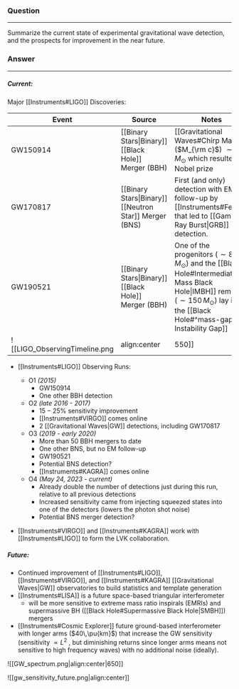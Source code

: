 ### Question
---
Summarize the current state of experimental gravitational wave detection, and the prospects for improvement in the near future.

### Answer
---
##### Current:

Major [[Instruments#LIGO]] Discoveries:

| Event    | Source                                                 | Notes                                                                                                                                                                                           |
| -------- | ------------------------------------------------------ | ----------------------------------------------------------------------------------------------------------------------------------------------------------------------------------------------- |
| GW150914 | [[Binary Stars\|Binary]] [[Black Hole]] Merger (BBH)   | [[Gravitational Waves#Chirp Mass]] ($M_{\rm c}$) $\sim 30 \, M_{\odot}$ which resulted in Nobel prize                                                                                           |
| GW170817 | [[Binary Stars\|Binary]] [[Neutron Star]] Merger (BNS) | First (and only) detection with EM follow-up by [[Instruments#Fermi]] that led to [[Gamma Ray Burst\|GRB]] detection.                                                                           |
| GW190521 | [[Binary Stars\|Binary]] [[Black Hole]] Merger (BBH)   | One of the progenitors ($\sim 85\,M_{\odot}$) and the [[Black Hole#Intermediate-Mass Black Hole\|IMBH]] remnant ($\sim 150\,M_\odot$) lay in the [[Black Hole#^mass-gap\|Pair Instability Gap]] |
![[LIGO_ObservingTimeline.png|align:center|550]]

- [[Instruments#LIGO]] Observing Runs:
	- O1 *(2015)*
		- GW150914
		- One other BBH detection
	- O2 *(late 2016 - 2017)*
		- $15-25\%$ sensitivity improvement
		- [[Instruments#VIRGO]] comes online
		- 2 [[Gravitational Waves|GW]] detections, including GW170817
	- O3 *(2019 - early 2020)*
		- More than 50 BBH mergers to date
		- One other BNS, but no EM follow-up
		- GW190521
		- Potential BNS detection?
		- [[Instruments#KAGRA]] comes online
	- O4 *(May 24, 2023 - current)*
		- Already double the number of detections just during this run, relative to all previous detections
		- Increased sensitivity came from injecting squeezed states into one of the detectors (lowers the photon shot noise)
		- Potential BNS merger detection?

- [[Instruments#VIRGO]] and [[Instruments#KAGRA]] work with [[Instruments#LIGO]] to form the LVK collaboration.

##### Future:

- Continued improvement of [[Instruments#LIGO]], [[Instruments#VIRGO]], and [[Instruments#KAGRA]] [[Gravitational Waves|GW]] observatories to build statistics and template generation
- [[Instruments#LISA]] is a future space-based triangular interferometer
	- will be more sensitive to extreme mass ratio inspirals (EMRIs) and supermassive BH ([[Black Hole#Supermassive Black Hole|SMBH]]) mergers
- [[Instruments#Cosmic Explorer]] future ground-based interferometer with longer arms ($40\,\pu{km}$) that increase the GW sensitivity (sensitivity $\propto L^{2}$ , but diminishing returns since longer arms means not sensitive to high frequency waves) with no additional noise (ideally).

![[GW_spectrum.png|align:center|650]]

![[gw_sensitivity_future.png|align:center]]
